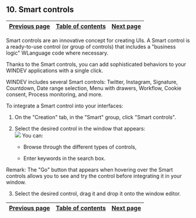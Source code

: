 
## 10. Smart controls
			

| [Previous page](../Concepts_WD/1410086975.md) | [Table of contents](../Concepts_WD/1410087098.md) | [Next page](../Concepts_WD/1410086976.md) |
| --- | --- | --- |







<a name="NOTE1"></a>
<a name="NOTE1_1"></a>
Smart controls are an innovative concept for creating UIs. A Smart control is a ready-to-use control (or group of controls) that includes a "business logic" WLanguage code where necessary.

Thanks to the Smart controls, you can add sophisticated behaviors to your WINDEV applications with a single click.

WINDEV includes several Smart controls: Twitter, Instagram, Signature, Countdown, Date range selection,
Menu with drawers, Workflow, Cookie consent, Process monitoring, and more.

To integrate a Smart control into your interfaces: 

1. On the "Creation" tab, in the "Smart" group, click "Smart controls". 

2. Select the desired control in the window that appears: <br>![](https://doc.pcsoft.fr/en-US/images/image.awp?langid=3&name=P1_Champ_m%E9tier_wd%20-%20HC%20N%B0001.gif&type=thumb)
You can: 

	- Browse through the different types of controls, 

	- Enter keywords in the search box. 


 Remark: The "Go" button that appears when hovering over the Smart controls allows you to see and try the control before integrating it in your window. 

3. Select the desired control, drag it and drop it onto the window editor.




| [Previous page](../Concepts_WD/1410086975.md) | [Table of contents](../Concepts_WD/1410087098.md) | [Next page](../Concepts_WD/1410086976.md) |
| --- | --- | --- |





